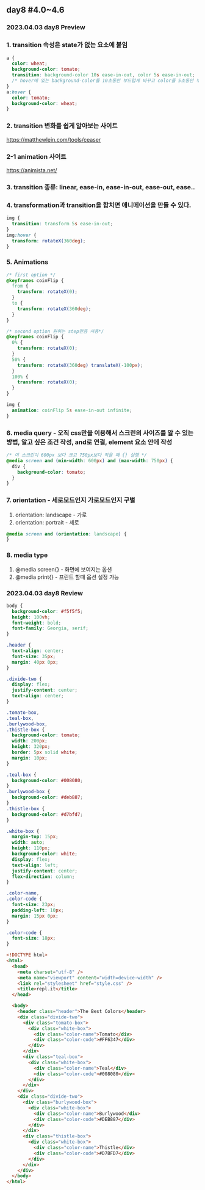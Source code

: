 ## day8 #4.0~4.6

### 2023.04.03 day8 Preview

### 1. transition 속성은 state가 없는 요소에 붙임

```css
a {
  color: wheat;
  background-color: tomato;
  transition: background-color 10s ease-in-out, color 5s ease-in-out;
  /* hover에 있는 background-color를 10초동안 부드럽게 바꾸고 color를 5초동안 부드럽게 바꿈 == transition: all 5s ease-in-out*/
}
a:hover {
  color: tomato;
  background-color: wheat;
}
```

### 2. transition 변화를 쉽게 알아보는 사이트

https://matthewlein.com/tools/ceaser

### 2-1 animation 사이트

https://animista.net/

### 3. transition 종류: linear, ease-in, ease-in-out, ease-out, ease..

### 4. transformation과 transition을 합치면 애니메이션을 만들 수 있다.

```css
img {
  transition: transform 5s ease-in-out;
}
img:hover {
  transform: rotateX(360deg);
}
```

### 5. Animations

```css
/* first option */
@keyframes coinFlip {
  from {
    transform: rotateX(0);
  }
  to {
    transform: rotateX(360deg);
  }
}

/* second option 원하는 step만큼 사용*/
@keyframes coinFlip {
  0% {
    transform: rotateX(0);
  }
  50% {
    transform: rotateX(360deg) translateX(-100px);
  }
  100% {
    transform: rotateX(0);
  }
}

img {
  animation: coinFlip 5s ease-in-out infinite;
}
```

### 6. media query - 오직 css만을 이용해서 스크린의 사이즈를 알 수 있는 방법, 알고 싶은 조건 작성, and로 연결, element 요소 안에 작성

```css
/* 이 스크린이 600px 보다 크고 750px보다 작을 때 {} 실행 */
@media screen and (min-width: 600px) and (max-width: 750px) {
  div {
    background-color: tomato;
  }
}
```

### 7. orientation - 세로모드인지 가로모드인지 구별

1. orientation: landscape - 가로
2. orientation: portrait - 세로

```css
@media screen and (orientation: landscape) {
}
```

### 8. media type

1. @media screen{} - 화면에 보여지는 옵션
2. @media print{} - 프린트 할때 옵션 설정 가능

### 2023.04.03 day8 Review

```css
body {
  background-color: #f5f5f5;
  height: 100vh;
  font-weight: bold;
  font-family: Georgia, serif;
}

.header {
  text-align: center;
  font-size: 35px;
  margin: 40px 0px;
}

.divide-two {
  display: flex;
  justify-content: center;
  text-align: center;
}

.tomato-box,
.teal-box,
.burlywood-box,
.thistle-box {
  background-color: tomato;
  width: 200px;
  height: 320px;
  border: 5px solid white;
  margin: 10px;
}

.teal-box {
  background-color: #008080;
}
.burlywood-box {
  background-color: #deb887;
}
.thistle-box {
  background-color: #d7bfd7;
}

.white-box {
  margin-top: 15px;
  width: auto;
  height: 110px;
  background-color: white;
  display: flex;
  text-align: left;
  justify-content: center;
  flex-direction: column;
}

.color-name,
.color-code {
  font-size: 23px;
  padding-left: 10px;
  margin: 15px 0px;
}

.color-code {
  font-size: 18px;
}
```

```html
<!DOCTYPE html>
<html>
  <head>
    <meta charset="utf-8" />
    <meta name="viewport" content="width=device-width" />
    <link rel="stylesheet" href="style.css" />
    <title>repl.it</title>
  </head>

  <body>
    <header class="header">The Best Colors</header>
    <div class="divide-two">
      <div class="tomato-box">
        <div class="white-box">
          <div class="color-name">Tomato</div>
          <div class="color-code">#FF6347</div>
        </div>
      </div>
      <div class="teal-box">
        <div class="white-box">
          <div class="color-name">Teal</div>
          <div class="color-code">#008080</div>
        </div>
      </div>
    </div>
    <div class="divide-two">
      <div class="burlywood-box">
        <div class="white-box">
          <div class="color-name">Burlywood</div>
          <div class="color-code">#DEB887</div>
        </div>
      </div>
      <div class="thistle-box">
        <div class="white-box">
          <div class="color-name">Thistle</div>
          <div class="color-code">#D7BFD7</div>
        </div>
      </div>
    </div>
  </body>
</html>
```
